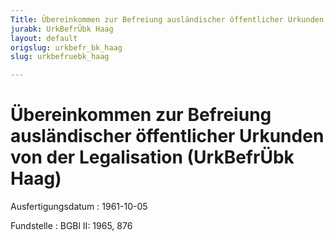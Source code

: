 ```yaml
---
Title: Übereinkommen zur Befreiung ausländischer öffentlicher Urkunden von der Legalisation
jurabk: UrkBefrÜbk Haag
layout: default
origslug: urkbefr_bk_haag
slug: urkbefruebk_haag

---
```


# Übereinkommen zur Befreiung ausländischer öffentlicher Urkunden von der Legalisation (UrkBefrÜbk Haag)

Ausfertigungsdatum
:   1961-10-05

Fundstelle
:   BGBl II: 1965, 876

